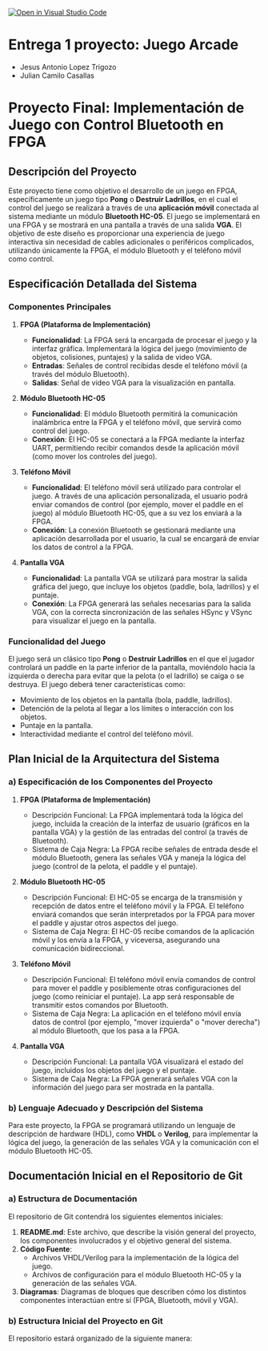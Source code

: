 [![Open in Visual Studio Code](https://classroom.github.com/assets/open-in-vscode-2e0aaae1b6195c2367325f4f02e2d04e9abb55f0b24a779b69b11b9e10269abc.svg)](https://classroom.github.com/online_ide?assignment_repo_id=17800245&assignment_repo_type=AssignmentRepo)
# Entrega 1 proyecto: Juego Arcade

* Jesus Antonio Lopez Trigozo
* Julian Camilo Casallas

# Proyecto Final: Implementación de Juego con Control Bluetooth en FPGA

## Descripción del Proyecto

Este proyecto tiene como objetivo el desarrollo de un juego en FPGA, específicamente un juego tipo **Pong** o **Destruir Ladrillos**, en el cual el control del juego se realizará a través de una **aplicación móvil** conectada al sistema mediante un módulo **Bluetooth HC-05**. El juego se implementará en una FPGA y se mostrará en una pantalla a través de una salida **VGA**. El objetivo de este diseño es proporcionar una experiencia de juego interactiva sin necesidad de cables adicionales o periféricos complicados, utilizando únicamente la FPGA, el módulo Bluetooth y el teléfono móvil como control.

## Especificación Detallada del Sistema

### Componentes Principales

1. **FPGA (Plataforma de Implementación)**
   - **Funcionalidad**: La FPGA será la encargada de procesar el juego y la interfaz gráfica. Implementará la lógica del juego (movimiento de objetos, colisiones, puntajes) y la salida de video VGA. 
   - **Entradas**: Señales de control recibidas desde el teléfono móvil (a través del módulo Bluetooth).
   - **Salidas**: Señal de video VGA para la visualización en pantalla.

2. **Módulo Bluetooth HC-05**
   - **Funcionalidad**: El módulo Bluetooth permitirá la comunicación inalámbrica entre la FPGA y el teléfono móvil, que servirá como control del juego.
   - **Conexión**: El HC-05 se conectará a la FPGA mediante la interfaz UART, permitiendo recibir comandos desde la aplicación móvil (como mover los controles del juego).

3. **Teléfono Móvil**
   - **Funcionalidad**: El teléfono móvil será utilizado para controlar el juego. A través de una aplicación personalizada, el usuario podrá enviar comandos de control (por ejemplo, mover el paddle en el juego) al módulo Bluetooth HC-05, que a su vez los enviará a la FPGA.
   - **Conexión**: La conexión Bluetooth se gestionará mediante una aplicación desarrollada por el usuario, la cual se encargará de enviar los datos de control a la FPGA.

4. **Pantalla VGA**
   - **Funcionalidad**: La pantalla VGA se utilizará para mostrar la salida gráfica del juego, que incluye los objetos (paddle, bola, ladrillos) y el puntaje.
   - **Conexión**: La FPGA generará las señales necesarias para la salida VGA, con la correcta sincronización de las señales HSync y VSync para visualizar el juego en la pantalla.

### Funcionalidad del Juego

El juego será un clásico tipo **Pong** o **Destruir Ladrillos** en el que el jugador controlará un paddle en la parte inferior de la pantalla, moviéndolo hacia la izquierda o derecha para evitar que la pelota (o el ladrillo) se caiga o se destruya. El juego deberá tener características como:

- Movimiento de los objetos en la pantalla (bola, paddle, ladrillos).
- Detención de la pelota al llegar a los límites o interacción con los objetos.
- Puntaje en la pantalla.
- Interactividad mediante el control del teléfono móvil.

## Plan Inicial de la Arquitectura del Sistema

### a) **Especificación de los Componentes del Proyecto**

1. **FPGA (Plataforma de Implementación)**
   - Descripción Funcional: La FPGA implementará toda la lógica del juego, incluida la creación de la interfaz de usuario (gráficos en la pantalla VGA) y la gestión de las entradas del control (a través de Bluetooth).
   - Sistema de Caja Negra: La FPGA recibe señales de entrada desde el módulo Bluetooth, genera las señales VGA y maneja la lógica del juego (control de la pelota, el paddle y el puntaje).

2. **Módulo Bluetooth HC-05**
   - Descripción Funcional: El HC-05 se encarga de la transmisión y recepción de datos entre el teléfono móvil y la FPGA. El teléfono enviará comandos que serán interpretados por la FPGA para mover el paddle y ajustar otros aspectos del juego.
   - Sistema de Caja Negra: El HC-05 recibe comandos de la aplicación móvil y los envía a la FPGA, y viceversa, asegurando una comunicación bidireccional.

3. **Teléfono Móvil**
   - Descripción Funcional: El teléfono móvil envía comandos de control para mover el paddle y posiblemente otras configuraciones del juego (como reiniciar el puntaje). La app será responsable de transmitir estos comandos por Bluetooth.
   - Sistema de Caja Negra: La aplicación en el teléfono móvil envía datos de control (por ejemplo, "mover izquierda" o "mover derecha") al módulo Bluetooth, que los pasa a la FPGA.

4. **Pantalla VGA**
   - Descripción Funcional: La pantalla VGA visualizará el estado del juego, incluidos los objetos del juego y el puntaje.
   - Sistema de Caja Negra: La FPGA generará señales VGA con la información del juego para ser mostrada en la pantalla.

### b) **Lenguaje Adecuado y Descripción del Sistema**

Para este proyecto, la FPGA se programará utilizando un lenguaje de descripción de hardware (HDL), como **VHDL** o **Verilog**, para implementar la lógica del juego, la generación de las señales VGA y la comunicación con el módulo Bluetooth HC-05.

## Documentación Inicial en el Repositorio de Git

### a) **Estructura de Documentación**

El repositorio de Git contendrá los siguientes elementos iniciales:

1. **README.md**: Este archivo, que describe la visión general del proyecto, los componentes involucrados y el objetivo general del sistema.
2. **Código Fuente**:
   - Archivos VHDL/Verilog para la implementación de la lógica del juego.
   - Archivos de configuración para el módulo Bluetooth HC-05 y la generación de las señales VGA.
3. **Diagramas**: Diagramas de bloques que describen cómo los distintos componentes interactúan entre sí (FPGA, Bluetooth, móvil y VGA).

### b) **Estructura Inicial del Proyecto en Git**

El repositorio estará organizado de la siguiente manera:

